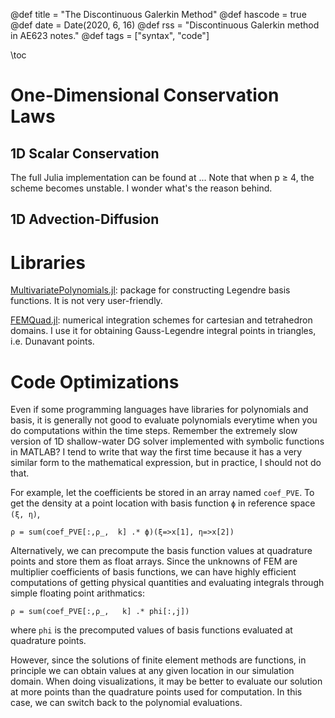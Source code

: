 @def title = "The Discontinuous Galerkin Method"
@def hascode = true
@def date = Date(2020, 6, 16)
@def rss = "Discontinuous Galerkin method in AE623 notes."
@def tags = ["syntax", "code"]

\toc

# One-Dimensional Conservation Laws

## 1D Scalar Conservation

The full Julia implementation can be found at ...
Note that when p ≥ 4, the scheme becomes unstable. I wonder what's the reason behind.

## 1D Advection-Diffusion

# Libraries

[MultivariatePolynomials.jl](https://github.com/JuliaAlgebra/MultivariatePolynomials.jl): package for constructing Legendre basis functions. It is not very user-friendly.

[FEMQuad.jl](https://github.com/JuliaFEM/FEMQuad.jl): numerical integration schemes for cartesian and tetrahedron domains. I use it for obtaining Gauss-Legendre integral points in triangles, i.e. Dunavant points.

# Code Optimizations

Even if some programming languages have libraries for polynomials and basis, it is generally not good to evaluate polynomials everytime when you do computations within the time steps. Remember the extremely slow version of 1D shallow-water DG solver implemented with symbolic functions in MATLAB? I tend to write that way the first time because it has a very similar form to the mathematical expression, but in practice, I should not do that.

For example, let the coefficients be stored in an array named `coef_PVE`. To get the density at a point location with basis function `ϕ` in reference space `(ξ, η)`,
```
ρ = sum(coef_PVE[:,ρ_,  k] .* ϕ)(ξ=>x[1], η=>x[2])
```

Alternatively, we can precompute the basis function values at quadrature points and store them as float arrays. Since the unknowns of FEM are multiplier coefficients of basis functions, we can have highly efficient computations of getting physical quantities and evaluating integrals through simple floating point arithmatics:
```
ρ = sum(coef_PVE[:,ρ_,   k] .* phi[:,j])
```
where `phi` is the precomputed values of basis functions evaluated at quadrature points.

However, since the solutions of finite element methods are functions, in principle we can obtain values at any given location in our simulation domain. When doing visualizations, it may be better to evaluate our solution at more points than the quadrature points used for computation. In this case, we can switch back to the polynomial evaluations. 